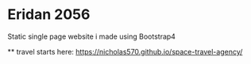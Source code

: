 # Eridan 2056

Static single page website i made using Bootstrap4

** travel starts here: https://nicholas570.github.io/space-travel-agency/
